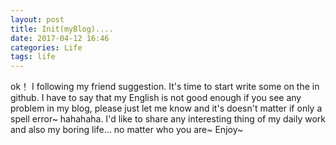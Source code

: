 ```yaml
---
layout: post
title: Init(myBlog)....
date: 2017-04-12 16:46
categories: Life
tags: life
---
```


ok！ I following my friend suggestion. It's time to start write some on the in github. I have to say that my English is not good enough if you see any problem in my blog, please just let me know and it's doesn't matter if only a spell error~ hahahaha. I'd like to share any interesting thing of my daily work and also my boring life... no matter who you are~ Enjoy~

